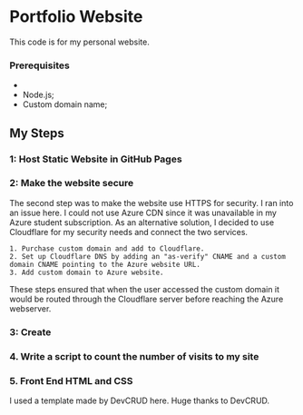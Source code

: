 <!-- My website can be found here: <a href="https://karajohnson.info/">karajohnson.info</a>. Check out my other projects on the site and feel free to connect with me on LinkedIn! -->

# Portfolio Website

This code is for my personal website. 

### Prerequisites


* 
* Node.js;
* Custom domain name;

## My Steps
### 1: Host Static Website in GitHub Pages

### 2: Make the website secure

The second step was to make the website use HTTPS for security. I ran into an issue here. I could not use Azure CDN since it was unavailable in my Azure student subscription. As an alternative solution, I decided to use Cloudflare for my security needs and connect the two services.

```
1. Purchase custom domain and add to Cloudflare.
2. Set up Cloudflare DNS by adding an "as-verify" CNAME and a custom domain CNAME pointing to the Azure website URL.
3. Add custom domain to Azure website.
```
These steps ensured that when the user accessed the custom domain it would be routed through the Cloudflare server before reaching the Azure webserver.

### 3: Create 

### 4. Write a script to count the number of visits to my site

### 5. Front End HTML and CSS

I used a template made by DevCRUD here. Huge thanks to DevCRUD. <br /><br />


